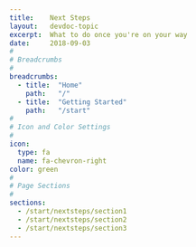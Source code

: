 ```yaml
---
title:    Next Steps
layout:   devdoc-topic
excerpt:  What to do once you're on your way
date:     2018-09-03
#
# Breadcrumbs
#
breadcrumbs:
  - title:  "Home"
    path:   "/"
  - title:  "Getting Started"
    path:   "/start"
#
# Icon and Color Settings
#
icon:
  type: fa
  name: fa-chevron-right
color: green
#
# Page Sections
#
sections:
  - /start/nextsteps/section1
  - /start/nextsteps/section2
  - /start/nextsteps/section3
---
```

